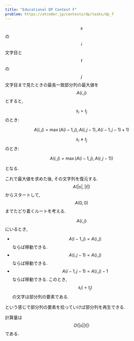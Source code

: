 ```yaml
---
title: "Educational DP Contest F"
problem: https://atcoder.jp/contests/dp/tasks/dp_f
---
```

$$ s $$ の $$ i $$ 文字目と $$ t $$ の $$ j $$ 文字目まで見たときの最長一致部分列の最大値を $$ A(i, j) $$ とすると,

$$ s_i = t_j $$ のとき:

$$
A(i, j) = \max(A(i-1, j), A(i, j-1), A(i-1, j-1)+1)
$$

$$ s_i \neq t_j $$ のとき:

$$
A(i, j) = \max(A(i-1, j), A(i, j-1))
$$

となる.

これで最大値を求めた後, その文字列を復元する. $$ A(\vert s \vert, \vert t \vert) $$ からスタートして, $$ A(0, 0) $$ までたどり着くルートを考える.

$$ A(i, j) $$ にいるとき,

* $$ A(i-1, j) = A(i, j) $$ ならば移動できる.
* $$ A(i, j-1) = A(i, j) $$ ならば移動できる.
* $$ A(i-1, j-1) = A(i, j)-1 $$ ならば移動できる. このとき, $$ s_i(=t_j) $$ の文字は部分列の要素である.

という感じで部分列の要素を拾っていけば部分列を再生できる.

計算量は $$ O(\vert s \vert \vert t \vert) $$ である.
